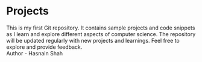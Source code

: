 # Projects
This is my first Git repository. It contains sample projects and code snippets as I learn and explore different aspects of computer science. The repository will be updated regularly with new projects and learnings. Feel free to explore and provide feedback.<br>
Author - Hasnain Shah

